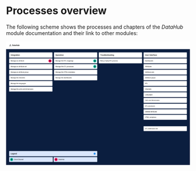 # Processes overview

The following scheme shows the processes and chapters of the *DataHub* module documentation and their link to other modules:

![DataHub Processes](../../Assets/Screenshots/DataHub/DataHubProcesses.png "DataHub Processes")
